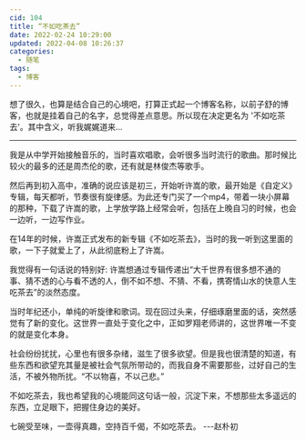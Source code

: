 ```yaml
---
cid: 104
title: “不如吃茶去”
date: 2022-02-24 10:29:00
updated: 2022-04-08 10:26:37
categories: 
  - 随笔
tags: 
  - 博客
---
```




想了很久，也算是结合自己的心境吧，打算正式起一个博客名称，以前子舒的博客，也就是挂着自己的名字，总觉得差点意思。所以现在决定更名为 '不如吃茶去'。其中含义，听我娓娓道来...

<!-- more -->

---

我是从中学开始接触音乐的，当时喜欢唱歌，会听很多当时流行的歌曲。那时候比较火的最多的还是周杰伦的歌，还有就是林俊杰等歌手。

然后再到初入高中，准确的说应该是初三，开始听许嵩的歌，最开始是《自定义》专辑，每天都听，节奏很有旋律感。为此还专门买了一个mp4，带着一块小屏幕的那种，下载了许嵩的歌，上学放学路上经常会听，包括在上晚自习的时候，也会一边听，一边写作业。

在14年的时候，许嵩正式发布的新专辑《不如吃茶去》，当时的我一听到这里面的歌，一下子就爱上了，从此彻底粉上了许嵩。

我觉得有一句话说的特别好: 许嵩想通过专辑传递出“大千世界有很多想不通的事、猜不透的心与看不透的人，倒不如不想、不猜、不看，携寄情山水的快意人生吃茶去”的淡然态度。 

当时年纪还小，单纯的听旋律和歌词。现在回过头来，仔细琢磨里面的话，突然感觉有了新的变化。这世界一直处于变化之中，正如罗翔老师讲的，这世界唯一不变的就是变化本身。

社会纷纷扰扰，心里也有很多杂绪，滋生了很多欲望。但是我也很清楚的知道，有些东西和欲望充其量是被社会气氛所带动的，而我自身不需要那些，过好自己的生活，不被外物所扰。“不以物喜，不以己悲。”

不如吃茶去，我也希望我的心境能同这句话一般，沉淀下来，不想那些太多遥远的东西，立足眼下，把握住身边的美好。

七碗受至味，一壶得真趣，空持百千偈，不如吃茶去。 ---赵朴初
